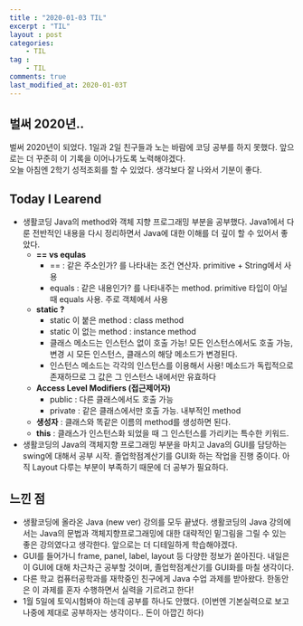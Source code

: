 ```yaml
---
title : "2020-01-03 TIL"
excerpt : "TIL"
layout : post
categories:
    - TIL
tag :
    - TIL
comments: true
last_modified_at: 2020-01-03T
---
```

## 벌써 2020년..
벌써 2020년이 되었다. 1일과 2일 친구들과 노는 바람에 코딩 공부를 하지 못했다. 앞으로는 더 꾸준히 이 기록을 이어나가도록 노력해야겠다.  
오늘 아침엔 2학기 성적조회를 할 수 있었다. 생각보다 잘 나와서 기분이 좋다.

## Today I Learend 
* 생활코딩 Java의 method와 객체 지향 프로그래밍 부분을 공부했다. Java1에서 다룬 전반적인 내용을 다시 정리하면서 Java에 대한 이해를 더 깊이 할 수 있어서 좋았다.
    * **== vs equlas**
        * == : 같은 주소인가? 를 나타내는 조건 연산자. primitive + String에서 사용
        * equals : 같은 내용인가? 를 나타내주는 method. primitive 타입이 아닐때 equals 사용. 주로 객체에서 사용
    * **static ?**
        * static 이 붙은 method : class method
        * static 이 없는 method : instance method
        * 클래스 메소드는 인스턴스 없이 호출 가능! 모든 인스턴스에서도 호출 가능, 변경 시 모든 인스턴스, 클래스의 해당 메소드가 변경된다.
        * 인스턴스 메소드는 각각의 인스턴스를 이용해서 사용! 메소드가 독립적으로 존재하므로 그 값은 그 인스턴스 내에서만 유효하다
    * **Access Level Modifiers (접근제어자)**
        * public : 다른 클래스에서도 호출 가능
        * private : 같은 클래스에서만 호출 가능. 내부적인 method
    * **생성자** : 클래스와 똑같은 이름의 method를 생성하면 된다.
    * **this** : 클래스가 인스턴스화 되었을 때 그 인스턴스를 가리키는 특수한 키워드.
* 생활코딩의 Java의 객체지향 프로그래밍 부분을 마치고 Java의 GUI를 담당하는 swing에 대해서 공부 시작. 졸업학점계산기를 GUI화 하는 작업을 진행 중이다. 아직 Layout 다루는 부분이 부족하기 때문에 더 공부가 필요하다. 

## 느낀 점
 * 생활코딩에 올라온 Java (new ver) 강의를 모두 끝냈다. 생활코딩의 Java 강의에서는 Java의 문법과 객체지향프로그래밍에 대한 대략적인 밑그림을 그릴 수 있는 좋은 강의였다고 생각한다. 앞으로는 더 디테일하게 학습해야겠다.
 * GUI를 들어가니 frame, panel, label, layout 등 다양한 정보가 쏟아진다. 내일은 이 GUI에 대해 차근차근 공부할 것이며, 졸업학점계산기를 GUI화를 마칠 생각이다.
 * 다른 학교 컴퓨터공학과를 재학중인 친구에게 Java 수업 과제를 받아왔다. 한동안은 이 과제를 혼자 수행하면서 실력을 기르려고 한다!
 * 1월 5일에 토익시험봐야 하는데 공부를 하나도 안했다. (이번엔 기본실력으로 보고 나중에 제대로 공부하자는 생각이다.. 돈이 아깝긴 하다)